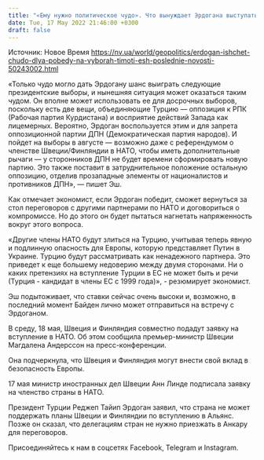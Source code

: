 ```yaml
---
title: "«Ему нужно политическое чудо». Что вынуждает Эрдогана выступать против членства Финляндии и Швеции в НАТО"
date: Tue, 17 May 2022 21:46:00 +0300
draft: false
---
```

Источник: Новое Время https://nv.ua/world/geopolitics/erdogan-ishchet-chudo-dlya-pobedy-na-vyborah-timoti-esh-poslednie-novosti-50243002.html


«Только чудо могло дать Эрдогану шанс выиграть следующие президентские выборы, и нынешняя ситуация может оказаться таким чудом. Он вполне может использовать ее для досрочных выборов, поскольку есть две вещи, объединяющие Турцию — оппозиция к РПК (Рабочая партия Курдистана) и восприятие действий Запада как лицемерных. Вероятно, Эрдоган воспользуется этим и для запрета оппозиционной партии ДПН (Демократическая партия народов). И пойдет на выборы в августе — возможно даже с референдумом о членстве Швеции/Финляндии в НАТО, чтобы иметь дополнительные рычаги — у сторонников ДПН не будет времени сформировать новую партию. Это также поставит в затруднительное положение остальную оппозицию, отделив прозападные элементы от националистов и противников ДПН», — пишет Эш.

Как отмечает экономист, если Эрдоган победит, сможет вернуться за стол переговоров с другими партнерами по НАТО и договориться о компромиссе. Но до этого он будет пытаться нагнетать напряженность вокруг этого вопроса.

«Другие члены НАТО будут злиться на Турцию, учитывая теперь явную и подлинную опасность для Европы, которую представляет Путин в Украине. Турцию будут рассматривать как ненадежного партнера. Это приведет к еще большему недоверию между двумя сторонами. Ни о каких претензиях на вступление Турции в ЕС не может быть и речи (Турция - кандидат в члены ЕС с 1999 года)», - резюмирует экономист.

Эш подытоживает, что ставки сейчас очень высоки и, возможно, в последний момент Байден лично может отправиться на встречу с Эрдоганом.

В среду, 18 мая, Швеция и Финляндия совместно подадут заявку на вступление в НАТО. Об этом сообщила премьер-министр Швеции Магдалена Андерссон на пресс-конференции.

Она подчеркнула, что Швеция и Финляндия могут внести свой вклад в безопасность Европы.

17 мая министр иностранных дел Швеции Анн Линде подписала заявку на членство страны в НАТО.

Президент Турции Реджеп Тайип Эрдоган заявил, что страна не может поддержать планы Швеции и Финляндии по вступлению в Альянс. Позже он сказал, что делегациям стран не нужно приезжать в Анкару для переговоров.

Присоединяйтесь к нам в соцсетях Facebook, Telegram и Instagram.
